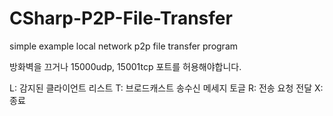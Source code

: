 # CSharp-P2P-File-Transfer
simple example local network p2p file transfer program

방화벽을 끄거나 15000udp, 15001tcp 포트를 허용해야합니다.

L: 감지된 클라이언트 리스트
T: 브로드캐스트 송수신 메세지 토글
R: 전송 요청 전달
X: 종료
